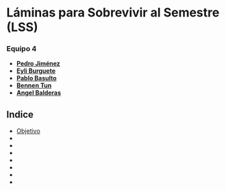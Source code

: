 # **Láminas para Sobrevivir al Semestre (LSS)**



### **Equipo 4**
* [**Pedro Jiménez**](https://github.com/PedroJH25)
* [**Eyli Burguete**](https://github.com/EyliB) 
* [**Pablo Basulto**](https://github.com/PabloBasulto)
* [**Bennen Tun**](https://github.com/Benn7n)
* [**Angel Balderas**](https://github.com/ABalderas21)

## Indice
  - [Objetivo](https://github.com/Benn7n/PY-FIS-LAMINAS/blob/main/DOCUMENTOS/1.%20DESCRIPCI%C3%93N%20DE%20LA%20APLICACI%C3%93N/1.%20OBJETIVO.md#objetivo)
  - []()
  - []()
  - []()
  - []()
  - []()
  - []()
  - []()
